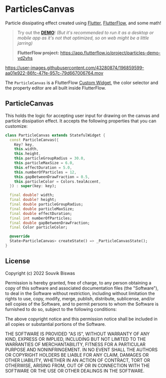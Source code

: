 # ParticlesCanvas

Particle dissipating effect created using [Flutter](https://flutter.dev/), [FlutterFlow](https://flutterflow.io/), and some math!

> Try out the [**DEMO**](https://app.flutterflow.io/run/4JpKoK5qLbS3TuZpU0Fn)! *(But it's recommended to run it as a desktop or mobile app as it's not that optimized, so on web might be a little jarring)*
> 
> **FlutterFlow project:** https://app.flutterflow.io/project/particles-demo-vd2vhs

https://user-images.githubusercontent.com/43280874/196859599-aa01e922-86fc-47fe-957c-79d667006764.mov

The `ParticleCanvas` is a FlutterFlow [Custom Widget](https://docs.flutterflow.io/customizing-your-app/custom-widgets), the color selector and the property editor are all built inside FlutterFlow.

## ParticleCanvas

This holds the logic for accepting user input for drawing on the canvas and particle dissipation effect. It accepts the following properties that you can customize:

``` dart
class ParticleCanvas extends StatefulWidget {
  const ParticleCanvas({
    Key? key,
    this.width,
    this.height,
    this.particleGroupRadius = 30.0,
    this.particleMaxSize = 6.0,
    this.effectDuration = 5.0,
    this.numberOfParticles = 12,
    this.gapBetweenDrawFraction = 0.5,
    this.particleColor = Colors.tealAccent,
  }) : super(key: key);

  final double? width;
  final double? height;
  final double particleGroupRadius;
  final double particleMaxSize;
  final double effectDuration;
  final int numberOfParticles;
  final double gapBetweenDrawFraction;
  final Color particleColor;

  @override
  State<ParticleCanvas> createState() => _ParticleCanvasState();
}
```

## License

Copyright (c) 2022 Souvik Biswas

Permission is hereby granted, free of charge, to any person obtaining a copy
of this software and associated documentation files (the "Software"), to deal
in the Software without restriction, including without limitation the rights
to use, copy, modify, merge, publish, distribute, sublicense, and/or sell
copies of the Software, and to permit persons to whom the Software is
furnished to do so, subject to the following conditions:

The above copyright notice and this permission notice shall be included in all
copies or substantial portions of the Software.

THE SOFTWARE IS PROVIDED "AS IS", WITHOUT WARRANTY OF ANY KIND, EXPRESS OR
IMPLIED, INCLUDING BUT NOT LIMITED TO THE WARRANTIES OF MERCHANTABILITY,
FITNESS FOR A PARTICULAR PURPOSE AND NONINFRINGEMENT. IN NO EVENT SHALL THE
AUTHORS OR COPYRIGHT HOLDERS BE LIABLE FOR ANY CLAIM, DAMAGES OR OTHER
LIABILITY, WHETHER IN AN ACTION OF CONTRACT, TORT OR OTHERWISE, ARISING FROM,
OUT OF OR IN CONNECTION WITH THE SOFTWARE OR THE USE OR OTHER DEALINGS IN THE
SOFTWARE.
